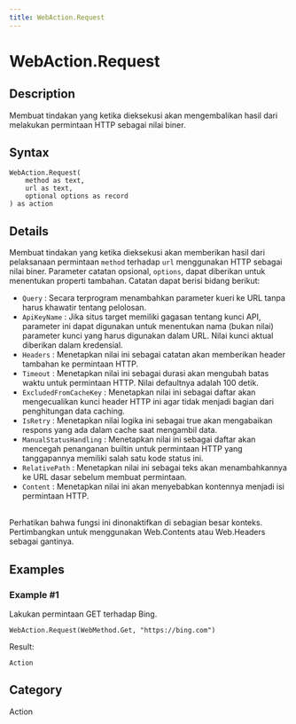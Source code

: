 ```yaml
---
title: WebAction.Request
---
```


# WebAction.Request


## Description

Membuat tindakan yang ketika dieksekusi akan mengembalikan hasil dari melakukan permintaan HTTP sebagai nilai biner.


## Syntax

```powerquery
WebAction.Request(
    method as text,
    url as text,
    optional options as record
) as action
```


## Details

Membuat tindakan yang ketika dieksekusi akan memberikan hasil dari pelaksanaan permintaan <code>method</code> terhadap <code>url</code> menggunakan HTTP sebagai nilai biner.    Parameter catatan opsional, <code>options</code>, dapat diberikan untuk menentukan properti tambahan. Catatan dapat berisi bidang berikut:    <ul><li><code>Query</code> : Secara terprogram menambahkan parameter kueri ke URL tanpa harus khawatir tentang pelolosan.</li><li><code>ApiKeyName</code> : Jika situs target memiliki gagasan tentang kunci API, parameter ini dapat digunakan untuk menentukan nama (bukan nilai) parameter kunci yang harus digunakan dalam URL. Nilai kunci aktual diberikan dalam kredensial.</li><li><code>Headers</code> : Menetapkan nilai ini sebagai catatan akan memberikan header tambahan ke permintaan HTTP.</li><li><code>Timeout</code> : Menetapkan nilai ini sebagai durasi akan mengubah batas waktu untuk permintaan HTTP. Nilai defaultnya adalah 100 detik.</li><li><code>ExcludedFromCacheKey</code> : Menetapkan nilai ini sebagai daftar akan mengecualikan kunci header HTTP ini agar tidak menjadi bagian dari penghitungan data caching.</li><li><code>IsRetry</code> : Menetapkan nilai logika ini sebagai true akan mengabaikan respons yang ada dalam cache saat mengambil data.</li><li><code>ManualStatusHandling</code> : Menetapkan nilai ini sebagai daftar akan mencegah penanganan builtin untuk permintaan HTTP yang tanggapannya memiliki salah satu kode status ini.</li><li><code>RelativePath</code> : Menetapkan nilai ini sebagai teks akan menambahkannya ke URL dasar sebelum membuat permintaan.</li><li><code>Content</code> : Menetapkan nilai ini akan menyebabkan kontennya menjadi isi permintaan HTTP.</li></ul>    <br />    Perhatikan bahwa fungsi ini dinonaktifkan di sebagian besar konteks. Pertimbangkan untuk menggunakan Web.Contents atau Web.Headers sebagai gantinya.    


## Examples

### Example #1 
Lakukan permintaan GET terhadap Bing.
```powerquery
WebAction.Request(WebMethod.Get, "https://bing.com")
```

Result: 
```powerquery
Action
```




## Category
Action
